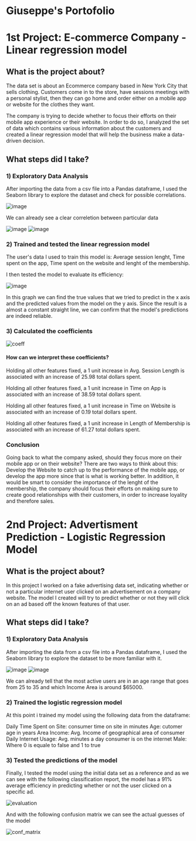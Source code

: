 # Giuseppe's Portofolio
# 1st Project: E-commerce Company - Linear regression model

## What is the project about?

The data set is about an Ecommerce company based in New York City that sells clothing. Customers come in to the store, have sessions meetings with a personal stylist, then they can go home and order either on a mobile app or website for the clothes they want.

The company is trying to decide whether to focus their efforts on their mobile app experience or their website. In order to do so, I analyzed the set of data which contains various information about the customers and created a linear regression model that will help the business make a data-driven decision.

## What steps did I take?

### 1) Exploratory Data Analysis
  
After importing the data from a csv file into a Pandas dataframe, I used the Seaborn library to explore the dataset and check for possible correlations.

![image](https://user-images.githubusercontent.com/91633570/135598044-59fc3c2e-188f-46e8-bce5-2903928e9877.png)

We can already see a clear correletion between particular data


![image](https://user-images.githubusercontent.com/91633570/135600146-6cb26e27-9bc6-4ce1-be61-4c26e1e71a5e.png) ![image](https://user-images.githubusercontent.com/91633570/135600294-07566d86-5d62-4310-a974-63d972442050.png)

### 2) Trained and tested the linear regression model 
 
The user's data I used to train this model is: Average session lenght, Time spent on the app, Time spent on the website and lenght of the membership.

I then tested the model to evaluate its efficiency:

![image](https://user-images.githubusercontent.com/91633570/135608223-b55ed5b6-7263-4bce-9f9d-e7f2d6a8bbaf.png)

In this graph we can find the true values that we tried to predict in the x axis and the predicted values from the model on the y axis. Since the result is a almost a constant straight line, we can confirm that the model's predictions are indeed reliable.

### 3) Calculated the coefficients
 
![coeff](https://user-images.githubusercontent.com/91633570/135609501-3cce5982-9458-4b12-a528-207459e57bb3.PNG)

#### How can we interpret these coefficients?

Holding all other features fixed, a 1 unit increase in Avg. Session Length is associated with an increase of 25.98 total dollars spent.

Holding all other features fixed, a 1 unit increase in Time on App is associated with an increase of 38.59 total dollars spent.

Holding all other features fixed, a 1 unit increase in Time on Website is associated with an increase of 0.19 total dollars spent.

Holding all other features fixed, a 1 unit increase in Length of Membership is associated with an increase of 61.27 total dollars spent.

### Conclusion 

Going back to what the company asked, should they focus more on their mobile app or on their website? There are two ways to think about this: Develop the Website to catch up to the performance of the mobile app, or develop the app more since that is what is working better. In addition, it would be smart to consider the importance of the lenght of the membership, the company should focus their efforts on making sure to create good relationships with their customers, in order to increase loyality and therefore sales.





# 2nd Project: Advertisment Prediction - Logistic Regression Model

## What is the project about?

In this project I worked on a fake advertising data set, indicating whether or not a particular internet user clicked on an advertisement on a company website. The model I created will try to predict whether or not they will click on an ad based off the known features of that user.

## What steps did I take?

###  1) Exploratory Data Analysis

After importing the data from a csv file into a Pandas dataframe, I used the Seaborn library to explore the dataset to be more familiar with it.

![image](https://user-images.githubusercontent.com/91633570/135640536-810f9d7f-1b80-4b75-9853-54ee247f8065.png) ![image](https://user-images.githubusercontent.com/91633570/135640643-f7d054e8-da04-4026-8dbb-9c343025211c.png)

We can already tell that the most active users are in an age range that goes from 25 to 35 and which Income Area is around $65000.


### 2) Trained the logistic regression model

At this point i trained my model using the following data from the dataframe: 

Daily Time Spent on Site: consumer time on site in minutes
Age: cutomer age in years
Area Income: Avg. Income of geographical area of consumer
Daily Internet Usage: Avg. minutes a day consumer is on the internet
Male: Where 0 is equale to false and 1 to true

### 3) Tested the predictions of the model

Finally, I tested the model using the initial data set as a reference and as we can see with the following classification report, the model has a 91% average efficiency in predicting whether or not the user clicked on a specific ad.

![evaluation](https://user-images.githubusercontent.com/91633570/135644455-0d9afa9a-c5f7-4473-b49c-702642b329bd.PNG) 

And with the following confusion matrix we can see the actual guesses of the model

![conf_matrix](https://user-images.githubusercontent.com/91633570/135645225-b5635704-ca83-40f5-9f8a-230a9db0a71b.PNG)
 


